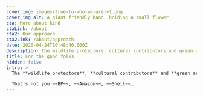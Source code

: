 ```yaml
---
cover_img: images/true-to-who-we-are-v1.png
cover_img_alt: A giant friendly hand, holding a small flower
cta: More about kind
ctaLink: /about
cta2: Our approach
cta2Link: /about/approach
date: 2020-04-24T10:48:46.000Z
description: The wildlife protectors, cultural contributors and green architects. We’re for everyone who’s making a change for good.
title: For the good folks
hidden: false
intro: >
  The **wildlife protectors**, **cultural contributors** and **green architects**. We’re for everyone who’s making a change for good.

  That’s not you ~~BP~~, ~~Amazon~~, ~~Shell~~…
---
```

